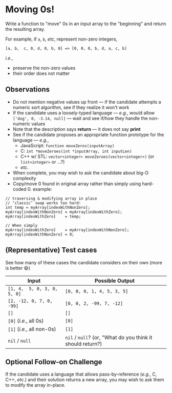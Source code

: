 # Moving 0s!

Write a function to "move" 0s in an input array to the "beginning" and return the resulting array.

For example, if `a`, `b`, _etc_, represent non-zero integers,

`[a, b,  c, 0, d, 0, b, 0] => [0, 0, 0, b, d, a, c, b]`

_i.e._,
- preserve the non-zero values
- their order does not matter

## Observations
- Do not mention negative values up front &mdash; if the candidate attempts a numeric sort algorithm, see if they realize it won't work
- If the candidate uses a loosely-typed language &mdash; _e.g._, would allow `['dog', 0, -3.14, null]` &mdash; wait and see if/how they handle the non-numeric values
- Note that the description says **return** &mdash; it does not say **print**
- See if the candidate proposes an appropriate function prototype for the language &mdash; _e.g._,
  - JavaScript: `function moveZeros(inputArray)`
  - C: `int *moveZeroes(int *inputArray, int inputLen)`
  - C++ w/ STL: `vector<integer> moveZeroes(vector<integer>)` (or `list<integer>` or ...?)
  - _etc_.
- When complete, you may wish to ask the candidate about big-O complexity
- Copy/move 0 found in original array rather than simply using hard-coded 0. example:
```
// traversing & modifying array in place
// ‘classic’ swap works too hard:
int temp = myArray[indexWithNonZero];
myArray[indexWithNonZero] = myArray[indexWithZero];
myArray[indexWithZero]    = temp;

// When simply
myArray[indexWithZero]    = myArray[indexWithNonZero];
myArray[indexWithNonZero] = 0;

```

## (Representative) Test cases
See how many of these cases the candidate considers on their own (more is better :smile:)

| Input                       | Possible Output
| --------------------------- | ---------------
| `[1, 4,  5, 0, 3, 0, 5, 0]` | `[0, 0, 0, 1, 4, 5, 3, 5]`
| `[2, -12, 0, 7, 0, -99]`    | `[0, 0, 2, -99, 7, -12]`
| `[]`                        | `[]`
| `[0]` (_i.e._, all 0s)      | `[0]`
| `[1]` (_i.e._, all non-0s)  | `[1]`
| `nil` / `null`              | `nil` / `null`? (or, "What do you think it should return?)

## Optional Follow-on Challenge
If the candidate uses a language that allows pass-by-reference (_e.g._, C, C++, _etc_.) and their solution returns a new array, you may wish to ask them to modify the array in-place.
